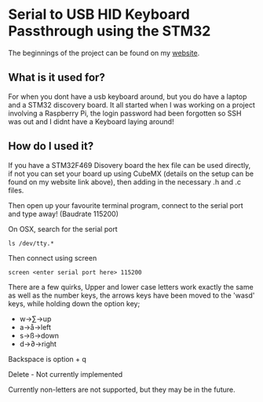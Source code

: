 # Serial to USB HID Keyboard Passthrough using the STM32

The beginnings of the project can be found on my [website](https://www.bond-ee.com/serial-to-hid-keyboard-passthrough).   

## What is it used for?

For when you dont have a usb keyboard around, but you do have a laptop and a STM32 discovery board. It all started when I was working on a project involving a Raspberry Pi, the login password had been forgotten so SSH was out and I didnt have a Keyboard laying around!  
## How do I used it?

If you have a STM32F469 Disovery board the hex file can be used directly, if not you can set your board up using CubeMX (details on the setup can be found on my website link above), then adding in the necessary .h and .c files. 
 
Then open up your favourite terminal program, connect to the serial port and type away! (Baudrate 115200)

On OSX, search for the serial port

`` ls /dev/tty.* ``

Then connect using screen

`` screen <enter serial port here> 115200 ``
	
There are a few quirks, Upper and lower case letters work exactly the same as well as the number keys, the arrows keys have been moved to the 'wasd' keys, while holding down the option key;
- w->∑->up
- a->å->left
- s->ß->down
- d->∂->right

Backspace is option + q 

Delete - Not currently implemented

Currently non-letters are not supported, but they may be in the future.



